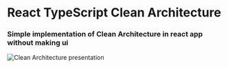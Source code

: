 # React TypeScript Clean Architecture

<h3>
 Simple implementation of Clean Architecture in react app without making ui
</h3>
<img src="https://cdn-media-1.freecodecamp.org/images/YsN6twE3-4Q4OYpgxoModmx29I8zthQ3f0OR" alt="Clean Architecture presentation "/>
